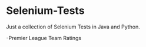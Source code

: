 # Selenium-Tests
Just a collection of Selenium Tests in Java and Python.

-Premier League Team Ratings
